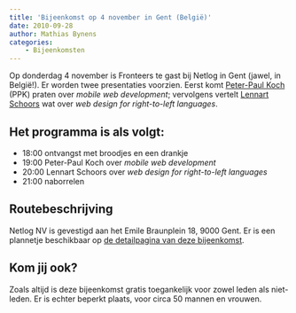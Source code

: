 ```yaml
---
title: 'Bijeenkomst op 4 november in Gent (België)'
date: 2010-09-28
author: Mathias Bynens
categories:
    - Bijeenkomsten
---
```


Op donderdag 4 november is Fronteers te gast bij Netlog in Gent (jawel, in België!). Er worden twee presentaties voorzien. Eerst komt [Peter-Paul Koch](http://www.quirksmode.org/about/) (PPK) praten over _mobile web development_; vervolgens vertelt [Lennart Schoors](http://lensco.be/) wat over _web design for right-to-left languages_.

## Het programma is als volgt:

-   18:00 ontvangst met broodjes en een drankje
-   19:00 Peter-Paul Koch over _mobile web development_
-   20:00 Lennart Schoors over _web design for right-to-left languages_
-   21:00 naborrelen

## Routebeschrijving

Netlog NV is gevestigd aan het Emile Braunplein 18, 9000 Gent. Er is een plannetje beschikbaar op [de detailpagina van deze bijeenkomst](/bijeenkomsten/2010/netlog).

## Kom jij ook?

Zoals altijd is deze bijeenkomst gratis toegankelijk voor zowel leden als niet-leden. Er is echter beperkt plaats, voor circa 50 mannen en vrouwen. 
